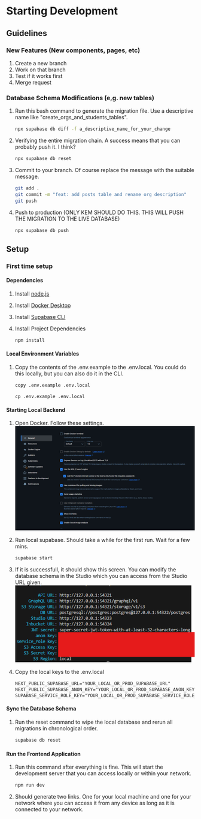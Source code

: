 # Starting Development

## Guidelines

### New Features (New components, pages, etc)

1. Create a new branch
2. Work on that branch
3. Test if it works first
4. Merge request

### Database Schema Modifications (e,g. new tables)

1. Run this bash command to generate the migration file. Use a descriptive name like "create_orgs_and_students_tables".

    ```bash
    npx supabase db diff -f a_descriptive_name_for_your_change
    ```

2. Verifying the entire migration chain. A success means that you can probably push it. I think?

    ```bash
    npx supabase db reset
    ```

3. Commit to your branch. Of course replace the message with the suitable message.

    ```bash
    git add .
    git commit -m "feat: add posts table and rename org description"
    git push
    ```

4. Push to production (ONLY KEM SHOULD DO THIS. THIS WILL PUSH THE MIGRATION TO THE LIVE DATABASE)

    ```bash
    npx supabase db push
    ```

## Setup

### First time setup

#### Dependencies

1. Install [node.js](https://nodejs.org/en)
2. Install [Docker Desktop](https://www.docker.com/products/docker-desktop/)
3. Install [Supabase CLI](https://supabase.com/docs/guides/local-development/cli/getting-started?queryGroups=platform&platform=windows&queryGroups=access-method&access-method=studio)
4. Install Project Dependencies

    ```bash
    npm install
    ```

#### Local Environment Variables

1. Copy the contents of the .env.example to the .env.local. You could do this locally, but you can also do it in the CLI.

    ```Windows bash
    copy .env.example .env.local
    ```

    ```Mac/Linux bash
    cp .env.example .env.local
    ```

#### Starting Local Backend

1. Open Docker. Follow these settings.
   ![Docker Settings](./docs/images/docker.settings.png)
2. Run local supabase. Should take a while for the first run. Wait for a few mins.

    ```bash
    supabase start
    ```

3. If it is successfull, it should show this screen. You can modify the database schema in the Studio which you can access from the Studio URL given.
   ![Supabase Start Success](./docs/images/supabase.local.success.png)
4. Copy the local keys to the .env.local

    ```.env.local
    NEXT_PUBLIC_SUPABASE_URL="YOUR_LOCAL_OR_PROD_SUPABASE_URL"
    NEXT_PUBLIC_SUPABASE_ANON_KEY="YOUR_LOCAL_OR_PROD_SUPABASE_ANON_KEY"
    SUPABASE_SERVICE_ROLE_KEY="YOUR_LOCAL_OR_PROD_SUPABASE_SERVICE_ROLE_KEY"
    ```

#### Sync the Database Schema

1. Run the reset command to wipe the local database and rerun all migrations in chronological order.

    ```bash
    supabase db reset
    ```

#### Run the Frontend Application

1. Run this command after everything is fine. This will start the development server that you can access locally or within your network.

    ```bash
    npm run dev
    ```

2. Should generate two links. One for your local machine and one for your network where you can access it from any device as long as it is connected to your network.
